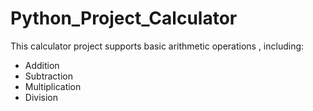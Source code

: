 # Python_Project_Calculator

This calculator project supports basic arithmetic operations , including:
* Addition
* Subtraction
* Multiplication
* Division
  
